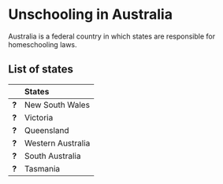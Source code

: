 # Unschooling in Australia

Australia is a federal country in which states are responsible for homeschooling laws.

## List of states

| | States |
| - | :------ |
| __?__ | New South Wales |
| __?__ | Victoria |
| __?__ | Queensland |
| __?__ | Western Australia |
| __?__ | South Australia |
| __?__ | Tasmania |
